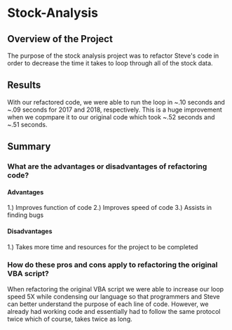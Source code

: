 # Stock-Analysis
## Overview of the Project
The purpose of the stock analysis project was to refactor Steve's code in order to decrease the time it takes to loop through all of the stock data.
## Results
With our refactored code, we were able to run the loop in ~.10 seconds and ~.09 seconds for 2017 and 2018, respectively. This is a huge improvement when we copmpare it to our original code which took ~.52 seconds and ~.51 seconds.
## Summary
### What are the advantages or disadvantages of refactoring code?
#### Advantages
1.) Improves function of code
2.) Improves speed of code
3.) Assists in finding bugs
#### Disadvantages
1.) Takes more time and resources for the project to be completed
### How do these pros and cons apply to refactoring the original VBA script?
When refactoring the original VBA script we were able to increase our loop speed 5X while condensing our language so that programmers and Steve can better understand the purpose of each line of code. However, we already had working code and essentially had to follow the same protocol twice which of course, takes twice as long.
